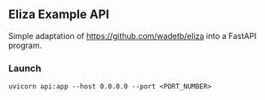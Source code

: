 ## Eliza Example API

Simple adaptation of https://github.com/wadetb/eliza into a FastAPI program.

### Launch 
```uvicorn api:app --host 0.0.0.0 --port <PORT_NUMBER>```
